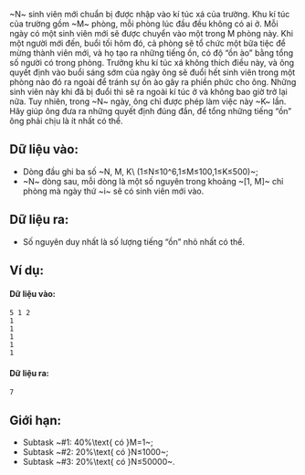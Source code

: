 ~N~ sinh viên mới chuẩn bị được nhập vào kí túc xá của trường. Khu kí túc của trường gồm ~M~ phòng, mỗi phòng lúc đầu đều không có ai ở. Mỗi ngày có một sinh viên mới sẽ được chuyển vào một trong M phòng này. Khi một người mới đến, buổi tối hôm đó, cả phòng sẽ tổ chức một bữa tiệc để mừng thành viên mới, và họ tạo ra những tiếng ồn, có độ “ồn ào” bằng tổng số người có trong phòng. Trưởng khu kí túc xá không thích điều này, và ông quyết định vào buổi sáng sớm của ngày ông sẽ đuổi hết sinh viên trong một phòng nào đó ra ngoài để tránh sự ồn ào gây ra phiền phức cho ông. Những sinh viên này khi đã bị đuổi thì sẽ ra ngoài kí túc ở và không bao giờ trở lại nữa. Tuy nhiên, trong ~N~ ngày, ông chỉ được phép làm việc này ~K~ lần. Hãy giúp ông đưa ra những quyết định đúng đắn, để tổng những tiếng “ồn” ông phải chịu là ít nhất có thể.

## Dữ liệu vào:
- Dòng đầu ghi ba số ~N, M, K\ (1≤N≤10^6,1≤M≤100,1≤K≤500)~;
- ~N~ dòng sau, mỗi dòng là một số nguyên trong khoảng ~[1, M]~ chỉ phòng mà ngày thứ ~i~ sẽ có sinh viên mới vào.

## Dữ liệu ra:
- Số nguyên duy nhất là số lượng tiếng “ồn” nhỏ nhất có thể.

## Ví dụ:
#### Dữ liệu vào:
```
5 1 2
1
1
1
1
1
```

#### Dữ liệu ra:
```
7
```

## Giới hạn:
- Subtask ~\#1: 40\%\text{ có }M=1~;
- Subtask ~\#2: 20\%\text{ có }N≤1000~;
- Subtask ~\#3: 20\%\text{ có }N≤50000~.